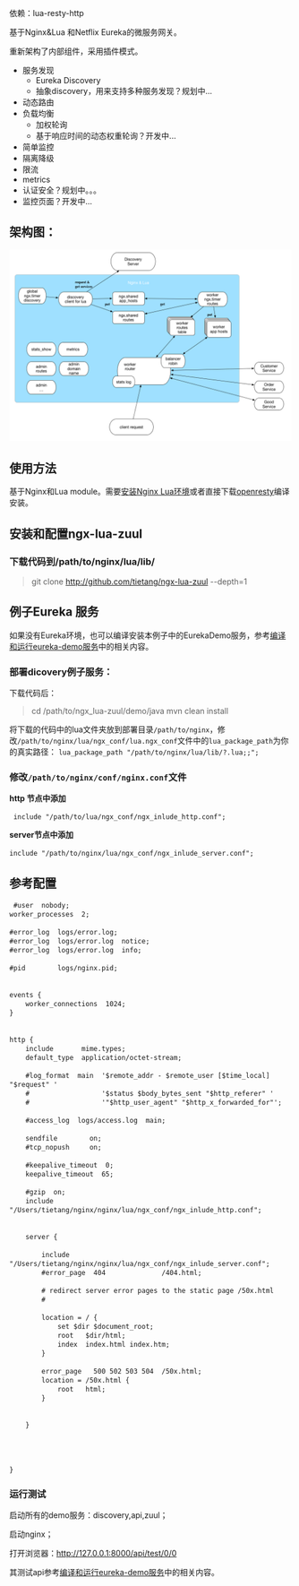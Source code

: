  

依赖：lua-resty-http


基于Nginx&Lua 和Netflix Eureka的微服务网关。

重新架构了内部组件，采用插件模式。

- 服务发现
  - Eureka Discovery
  - 抽象discovery，用来支持多种服务发现？规划中...
- 动态路由
- 负载均衡
  - 加权轮询
  - 基于响应时间的动态权重轮询？开发中...
- 简单监控
- 隔离降级
- 限流
- metrics
- 认证安全？规划中。。。
- 监控页面？开发中...
 

 

## 架构图：


![](<doc/arch.png>)





## 使用方法


基于Nginx和Lua module。需要[安装Nginx Lua环境](<http://www.jianshu.com/p/7c320140c6aa>)或者直接下载[openresty](<http://openresty.org/en/download.html>)编译安装。


## 安装和配置ngx-lua-zuul

### 下载代码到/path/to/nginx/lua/lib/
 
> git clone http://github.com/tietang/ngx-lua-zuul --depth=1

## 例子Eureka 服务
如果没有Eureka环境，也可以编译安装本例子中的EurekaDemo服务，参考[编译和运行eureka-demo服务](<run-eureka-demo.md>)中的相关内容。


### 部署dicovery例子服务：

下载代码后：
> cd /path/to/ngx_lua-zuul/demo/java
> mvn clean install



 将下载的代码中的lua文件夹放到部署目录`/path/to/nginx`，修改`/path/to/nginx/lua/ngx_conf/lua.ngx_conf`文件中的`lua_package_path`为你的真实路径：
 ```lua_package_path "/path/to/nginx/lua/lib/?.lua;;";```

### 修改`/path/to/nginx/conf/nginx.conf`文件

**http 节点中添加**

``` include "/path/to/lua/ngx_conf/ngx_inlude_http.conf";```

**server节点中添加**

```include "/path/to/nginx/lua/ngx_conf/ngx_inlude_server.conf";```

## 参考配置

```
 #user  nobody;
worker_processes  2;

#error_log  logs/error.log;
#error_log  logs/error.log  notice;
#error_log  logs/error.log  info;

#pid        logs/nginx.pid;


events {
    worker_connections  1024;
}


http {
    include       mime.types;
    default_type  application/octet-stream;

    #log_format  main  '$remote_addr - $remote_user [$time_local] "$request" '
    #                  '$status $body_bytes_sent "$http_referer" '
    #                  '"$http_user_agent" "$http_x_forwarded_for"';

    #access_log  logs/access.log  main;

    sendfile        on;
    #tcp_nopush     on;

    #keepalive_timeout  0;
    keepalive_timeout  65;

    #gzip  on;
    include "/Users/tietang/nginx/nginx/lua/ngx_conf/ngx_inlude_http.conf";


    server {

        include "/Users/tietang/nginx/nginx/lua/ngx_conf/ngx_inlude_server.conf";
        #error_page  404              /404.html;

        # redirect server error pages to the static page /50x.html
        #

        location = / {
            set $dir $document_root;
            root   $dir/html;
            index  index.html index.htm;
        }

        error_page   500 502 503 504  /50x.html;
        location = /50x.html {
            root   html;
        }

        
    }


   

}

```




### 运行测试

启动所有的demo服务：discovery,api,zuul；

启动nginx；

打开浏览器：http://127.0.0.1:8000/api/test/0/0

其测试api参考[编译和运行eureka-demo服务](<run-eureka-demo.md>)中的相关内容。



